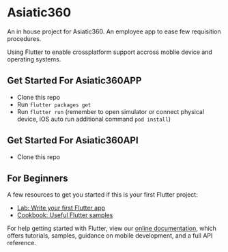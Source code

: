 # Asiatic360

An in house project for Asiatic360. An employee app to ease few requisition procedures.

Using Flutter to enable crossplatform support accross moblie device and operating systems.

## Get Started For Asiatic360APP

*   Clone this repo
*   Run `flutter packages get`
*   Run `flutter run` (remember to open simulator or connect physical device, iOS auto run additional command `pod install`)

## Get Started For Asiatic360API

*   Clone this repo

## For Beginners

A few resources to get you started if this is your first Flutter project:

*   [Lab: Write your first Flutter app](https://flutter.dev/docs/get-started/codelab)
*   [Cookbook: Useful Flutter samples](https://flutter.dev/docs/cookbook)

For help getting started with Flutter, view our
[online documentation](https://flutter.dev/docs), which offers tutorials,
samples, guidance on mobile development, and a full API reference.
